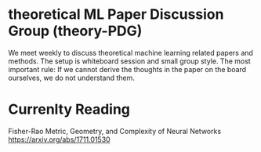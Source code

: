 # theoretical ML Paper Discussion Group (theory-PDG)

We meet weekly to discuss theoretical machine learning related papers and methods.
The setup is whiteboard session and small group style.
The most important rule: If we cannot derive the thoughts in the paper on the board ourselves, we do not understand them.


# Currenlty Reading


Fisher-Rao Metric, Geometry, and Complexity of Neural Networks
https://arxiv.org/abs/1711.01530

